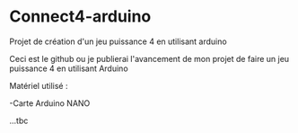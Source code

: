 # Connect4-arduino

Projet de création d'un jeu puissance 4 en utilisant arduino

Ceci est le github ou je publierai l'avancement de mon projet de faire un jeu puissance 4 en utilisant Arduino

Matériel utilisé : 

-Carte Arduino NANO

...tbc
